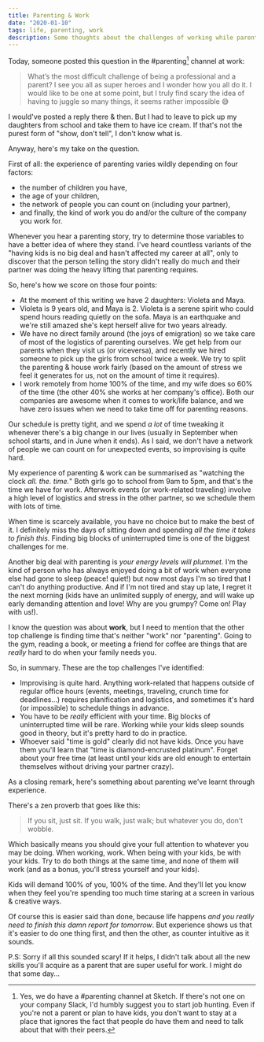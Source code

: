```yaml
---
title: Parenting & Work
date: "2020-01-10"
tags: life, parenting, work
description: Some thoughts about the challenges of working while parenting responsibly, prompted by a question on our \#parenting Slack channel
---
```


Today, someone posted this question in the #parenting[^1] channel at work:

> What’s the most difficult challenge of being a professional and a parent? I see you all as super heroes and I wonder how you all do it. I would like to be one at some point, but I truly find scary the idea of having to juggle so many things, it seems rather impossible 😅

I would've posted a reply there & then. But I had to leave to pick up my daughters from school and take them to have ice cream. If that's not the purest form of "show, don't tell", I don't know what is.

Anyway, here's my take on the question.

First of all: the experience of parenting varies wildly depending on four factors:

- the number of children you have,
- the age of your children,
- the network of people you can count on (including your partner),
- and finally, the kind of work you do and/or the culture of the company you work for.

Whenever you hear a parenting story, try to determine those variables to have a better idea of where they stand. I've heard countless variants of the "having kids is no big deal and hasn't affected my career at all", only to discover that the person telling the story didn't really do much and their partner was doing the heavy lifting that parenting requires.

So, here's how we score on those four points:

- At the moment of this writing we have 2 daughters: Violeta and Maya.
- Violeta is 9 years old, and Maya is 2. Violeta is a serene spirit who could spend hours reading quietly on the sofa. Maya is an earthquake and we're still amazed she's kept herself alive for two years already.
- We have no direct family around (the joys of emigration) so we take care of most of the logistics of parenting ourselves. We get help from our parents when they visit us (or viceversa), and recently we hired someone to pick up the girls from school twice a week. We try to split the parenting & house work fairly (based on the amount of stress we feel it generates for us, not on the amount of time it requires).
- I work remotely from home 100% of the time, and my wife does so 60% of the time (the other 40% she works at her company's office). Both our companies are awesome when it comes to work/life balance, and we have zero issues when we need to take time off for parenting reasons.

Our schedule is pretty tight, and we spend *a lot* of time tweaking it whenever there's a big change in our lives (usually in September when school starts, and in June when it ends). As I said, we don't have a network of people we can count on for unexpected events, so improvising is quite hard.

My experience of parenting & work can be summarised as "watching the clock *all. the. time.*" Both girls go to school from 9am to 5pm, and that's the time we have for work. Afterwork events (or work-related traveling) involve a high level of logistics and stress in the other partner, so we schedule them with lots of time.

When time is scarcely available, you have no choice but to make the best of it. I definitely miss the days of sitting down and spending _all the time it takes to finish this_. Finding big blocks of uninterrupted time is one of the biggest challenges for me.

Another big deal with parenting is *your energy levels will plummet*. I'm the kind of person who has always enjoyed doing a bit of work when everyone else had gone to sleep (peace! quiet!) but now most days I'm so tired that I can't do anything productive. And if I'm not tired and stay up late, I regret it the next morning (kids have an unlimited supply of energy, and will wake up early demanding attention and love! Why are you grumpy? Come on! Play with us!).

I know the question was about **work**, but I need to mention that the other top challenge is finding time that's neither "work" nor "parenting". Going to the gym, reading a book, or meeting a friend for coffee are things that are *really* hard to do when your family needs you.

So, in summary. These are the top challenges I've identified:

- Improvising is quite hard. Anything work-related that happens outside of regular office hours (events, meetings, traveling, crunch time for deadlines…) requires planification and logistics, and sometimes it's hard (or impossible) to schedule things in advance.
- You have to be *really* efficient with your time. Big blocks of uninterrupted time will be rare. Working while your kids sleep sounds good in theory, but it's pretty hard to do in practice.
- Whoever said "time is gold" clearly did not have kids. Once you have them you'll learn that "time is diamond-encrusted platinum". Forget about your free time (at least until your kids are old enough to entertain themselves without driving your partner crazy).

As a closing remark, here's something about parenting we've learnt through experience.

There's a zen proverb that goes like this:

> If you sit, just sit. If you walk, just walk; but whatever you do, don’t wobble.

Which basically means you should give your full attention to whatever you may be doing. When working, work. When being with your kids, be with your kids. Try to do both things at the same time, and none of them will work (and as a bonus, you'll stress yourself and your kids).

Kids will demand 100% of you, 100% of the time. And they'll let you know when they feel you're spending too much time staring at a screen in various &  creative ways.

Of course this is easier said than done, because life happens _and you really need to finish this damn report for tomorrow_. But experience shows us that it's easier to do one thing first, and then the other, as counter intuitive as it sounds.

P.S: Sorry if all this sounded scary! If it helps, I didn't talk about all the new skills you'll acquire as a parent that are super useful for work. I might do that some day…

[^1]: Yes, we do have a #parenting channel at Sketch. If there's not one on your company Slack, I'd humbly suggest you to start job hunting. Even if you're not a parent or plan to have kids, you don't want to stay at a place that ignores the fact that people do have them and need to talk about that with their peers.
